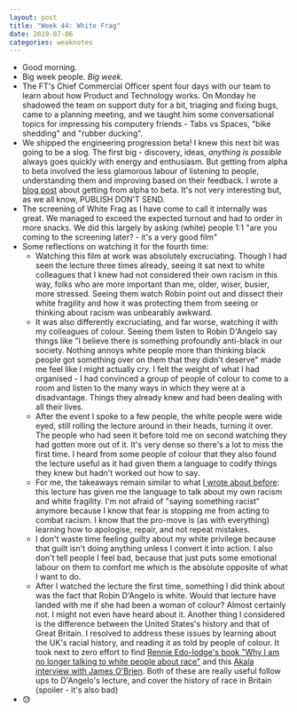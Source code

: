 ```yaml
---
layout: post
title: "Week 44: White Frag"
date: 2019-07-06
categories: weaknotes
---
```

* Good morning.
* Big week people. _Big week_.
* The FT's Chief Commercial Officer spent four days with our team to learn about how Product and Technology works. On Monday he shadowed the team on support duty for a bit, triaging and fixing bugs, came to a planning meeting, and we taught him some conversational topics for impressing his computery friends - Tabs vs Spaces, "bike shedding" and "rubber ducking".
* We shipped the engineering progression beta! I knew this next bit was going to be a slog. The first big - discovery, ideas, _anything is possible_ always goes quickly with energy and enthusiasm. But getting from alpha to beta involved the less glamorous labour of listening to people, understanding them and improving based on their feedback. I wrote a [blog post](https://medium.com/ft-product-technology/career-progression-framework-update-a2eb23115422) about getting from alpha to beta. It's not very interesting but, as we all know, PUBLISH DON'T SEND.
* The screening of White Frag as I have come to call it internally was great. We managed to exceed the expected turnout and had to order in more snacks. We did this largely by asking (white) people 1:1 "are you coming to the screening later? - it's a very good film"
* Some reflections on watching it for the fourth time:
  * Watching this film at work was absolutely excruciating. Though I had seen the lecture three times already, seeing it sat next to white colleagues that I knew had not considered their own racism in this way, folks who are more important than me, older, wiser, busier, more stressed. Seeing them watch Robin point out and dissect their white fragility and how it was protecting them from seeing or thinking about racism was unbearably awkward.
  * It was also differently excruciating, and far worse, watching it with my colleagues of colour. Seeing them listen to Robin D'Angelo say things like "I believe there is something profoundly anti-black in our society. Nothing annoys white people more than thinking black people got something over on them that they didn't deserve" made me feel like I might actually cry. I felt the weight of what I had organised - I had convinced a group of people of colour to come to a room and listen to the many ways in which they were at a disadvantage. Things they already knew and had been dealing with all their lives.
  * After the event I spoke to a few people, the white people were wide eyed, still rolling the lecture around in their heads, turning it over. The people who had seen it before told me on second watching they had gotten more out of  it. It's very dense so there's a lot to miss the first time. I heard from some people of colour that they also found the lecture useful as it had given them a language to codify things they knew but hadn't worked out how to say.
  * For me, the takeaways remain similar to what [I wrote about before](https://alicebartlett.co.uk/blog/weaknotes-31): this lecture has given me the language to talk about my own racism and white fragility. I'm not afraid of "saying something racist" anymore because I know that fear is stopping me from acting to combat racism. I know that the pro-move is (as with everything) learning how to apologise, repair, and not repeat mistakes.
  * I don't waste time feeling guilty about my white privilege because that guilt isn't doing anything unless I convert it into action. I also don't tell people I feel bad, because that just puts some emotional labour on them to comfort me which is the absolute opposite of what I want to do.
  * After I watched the lecture the first time, something I did think about was the fact that Robin D'Angelo is white. Would that lecture have landed with me if she had been a woman of colour? Almost certainly not. I might not even have heard about it. Another thing I considered is the difference between the United States's history and that of Great Britain. I resolved to address these issues by learning about the UK's racial history, and reading it as told by people of colour. It took next to zero effort to find [Rennie Edo-lodge's book "Why I am no longer talking to white people about race"](https://www.audible.co.uk/pd/Why-Im-No-Longer-Talking-to-White-People-About-Race-Audiobook/B06XGLP7NP?source_code=M2M14DFT1BkSH082015011R&ds_rl=1235779) and this [Akala interview with James O'Brien](https://soundcloud.com/user-957591628/32-akala-race-and-class-in-the-ruins-of-empire). Both of these are really useful follow ups to D'Angelo's lecture, and cover the history of race in Britain (spoiler - it's also bad)
* 😓
